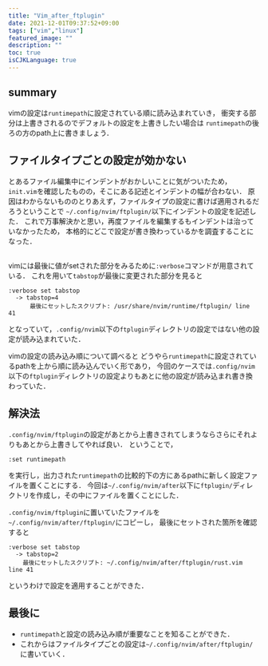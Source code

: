 ```yaml
---
title: "Vim_after_ftplugin"
date: 2021-12-01T09:37:52+09:00
tags: ["vim","linux"]
featured_image: ""
description: ""
toc: true
isCJKLanguage: true
---
```


## summary
vimの設定は`runtimepath`に設定されている順に読み込まれていき，
衝突する部分は上書きされるのでデフォルトの設定を上書きしたい場合は
`runtimepath`の後ろの方のpath上に書きましょう．

## ファイルタイプごとの設定が効かない
とあるファイル編集中にインデントがおかしいことに気がついたため，
`init.vim`を確認したものの，そこにある記述とインデントの幅が合わない．
原因はわからないもののとりあえず，ファイルタイプの設定に書けば適用されるだろうということで
`~/.config/nvim/ftplugin/`以下にインデントの設定を記述した．
これで万事解決かと思い，再度ファイルを編集するもインデントは治っていなかったため，
本格的にどこで設定が書き換わっているかを調査することになった．

## 
vimには最後に値がsetされた部分をみるために`:verbose`コマンドが用意されている．
これを用いて`tabstop`が最後に変更された部分を見ると
```vim
:verbose set tabstop
  -> tabstop=4
      最後にセットしたスクリプト: /usr/share/nvim/runtime/ftplugin/ line 41
```
となっていて，`.config/nvim`以下の`ftplugin`ディレクトリの設定ではない他の設定が読み込まれていた．

vimの設定の読み込み順について調べると
どうやら`runtimepath`に設定されているpathを上から順に読み込んでいく形であり，
今回のケースでは`.config/nvim`以下の`ftplugin`ディレクトリの設定よりもあとに他の設定が読み込まれ書き換わっていた．

## 解決法
`.config/nvim/ftplugin`の設定があとから上書きされてしまうならさらにそれよりもあとから上書きしてやれば良い．
ということで，
```vim
:set runtimepath
```
を実行し，出力された`runtimepath`の比較的下の方にあるpathに新しく設定ファイルを置くことにする．
今回は`~/.config/nvim/after`以下に`ftplugin/`ディレクトリを作成し，その中にファイルを置くことにした．

`.config/nvim/ftplugin`に置いていたファイルを`~/.config/nvim/after/ftplugin/`にコピーし，
最後にセットされた箇所を確認すると
```
:verbose set tabstop
  -> tabstop=2
    最後にセットしたスクリプト: ~/.config/nvim/after/ftplugin/rust.vim line 41
```
というわけで設定を適用することができた．

## 最後に
- `runtimepath`と設定の読み込み順が重要なことを知ることができた．
- これからはファイルタイプごとの設定は`~/.config/nvim/after/ftplugin/`に書いていく．



